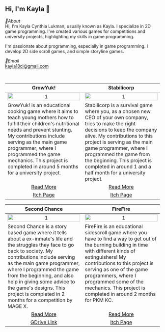 Hi, I'm Kayla 👋
---
*📌About* <br>
Hi, I'm Kayla Cynthia Lukman, usually known as Kayla. I specialize in 2D game programming. I've created various games for competitions and university projects, highlighting my skills in game programming.

I'm passionate about programming, especially in game programming. I develop 2D side scroll games, and simple storyline games.

*📩Email* <br>
kayla18cl@gmail.com

<br>

<table width="100%">
  <thead>
    <tr>
      <th width="50%" align="center"><a>GrowYuk!</a></th> <!--title-->
      <th width="50%" align="center"><a>Stabilicorp</a></th> <!--title-->
    </tr>
  </thead>
  <tbody>
    <tr>
      <td align="center">
        <img src="https://github.com/user-attachments/assets/845029eb-1805-43c8-920e-d0dd0433405b" alt="1" style="width:100%;height:auto;">
      </td>
      <td align="center">
        <img src="https://github.com/user-attachments/assets/b3fa9853-8568-4eba-9ee1-535bb0755bdd" alt="1" style="width:100%;height:auto;">
      </td>
    </tr>
    <tr>
      <td valign="text-top">GrowYuk! is an educational cooking game where it aims to teach young mothers how to fulfill their children's nutritional needs and prevent stunting. My contributions include serving as the main game programmer, where I programmed the game mechanics. This project is completed in around 5 months for a university project.</td> <!--desc-->
      <td valign="text-top">Stabilicorp is a survival game where you, as a chosen new CEO of your own company, tries to make the right decisions to keep the company alive. My contributions to this project is serving as the main game programmer, where I programmed the game from the beginning. This project is completed in around 1 and a half month for a university project.</td> <!--desc-->
    </tr>
    <tr>
      <td align="center"><a href="https://github.com/KaylaCynthia/SEProject">Read More</a></td> <!--link1-->
      <td align="center"><a href="https://github.com/Sightyyy/Stabilicorp">Read More</a></td> <!--link2-->
    </tr>
    <tr>
      <td align="center"><a href="https://ajege.itch.io/grow-yuk">Itch Page</a></td> <!--link1-->
      <td align="center"><a href="https://sightyy.itch.io/stabilicorp">Itch Page</a></td> <!--link2-->
    </tr>
  </tbody>
</table>

<table width="100%">
  <thead>
    <tr>
      <th width="50%" align="center"><a>Second Chance</a></th> <!--title-->
      <th width="50%" align="center"><a>FireFire</a></th> <!--title-->
    </tr>
  </thead>
  <tbody>
    <tr>
      <td align="center">
        <img src="https://github.com/user-attachments/assets/4bef118e-cb04-4ec3-ab3e-67e2c8c02710" alt="1" style="width:100%;height:auto;">
      </td>
      <td align="center">
        <img src="https://github.com/user-attachments/assets/2a4be6ae-c7d8-4932-a0dc-a9c77b75f282" alt="1" style="width:100%;height:auto;">
      </td>
    </tr>
    <tr>
      <td valign="text-top">Second Chance is a story based game where it tells about a ex-inmate's life and the struggles they face to go back to society. My contributions include serving as the main game programmer, where I programmed the game from the beginning, and also help in giving some advice to the game's designs. This project is completed in 2 months for a competition by MAGE X.</td> <!--desc-->
      <td valign="text-top">FireFire is an educational sidescroll game where you have to find a way to get out of the burning building in time with different kinds of extinguishers! My contributions to this project is serving as one of the game programmers, where I programmed some of the mechanics. This project is completed in around 2 months for PKM KC.</td> <!--desc-->
    </tr>
    <tr>
      <td align="center"><a href="https://github.com/KaylaCynthia/SecondChance">Read More</a></td> <!--link1-->
      <td align="center"><a href="https://github.com/Revcy/BGDC-PKM2024">Read More</a></td> <!--link2-->
    </tr>
    <tr>
      <td align="center"><a href="https://drive.google.com/drive/folders/1u4E_sG5CSwpbkXPBrfrxuim8PoMSPSnt">GDrive Link</a></td> <!--link1-->
      <td align="center"><a href="https://bgdc.itch.io/fire-fire">Itch Page</a></td> <!--link2-->
    </tr>
  </tbody>
</table>


<br>
